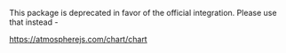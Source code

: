 This package is deprecated in favor of the official integration. Please use that instead -

https://atmospherejs.com/chart/chart
